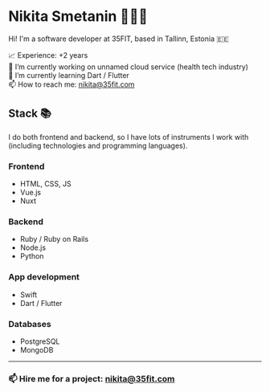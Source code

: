 # Nikita Smetanin 👨🏼‍💻

Hi! I'm a software developer at 35FIT, based in Tallinn, Estonia 🇪🇪

📈 Experience: +2 years <br>
🔭 I’m currently working on unnamed cloud service (health tech industry) <br>
🌱 I’m currently learning Dart / Flutter <br>
📫 How to reach me: nikita@35fit.com <br>

## Stack 📚

I do both frontend and backend, so I have lots of instruments I work with (including technologies and programming languages). 

### Frontend

- HTML, CSS, JS
- Vue.js
- Nuxt

### Backend

- Ruby / Ruby on Rails
- Node.js
- Python

### App development

- Swift
- Dart / Flutter

### Databases

- PostgreSQL
- MongoDB

---

### 📫 Hire me for a project: nikita@35fit.com 
